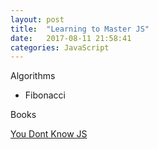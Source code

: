 ```yaml
---
layout: post
title:  "Learning to Master JS"
date:   2017-08-11 21:58:41
categories: JavaScript
---
```


Algorithms
- Fibonacci


Books

[You Dont Know JS](https://github.com/getify/You-Dont-Know-JS)
